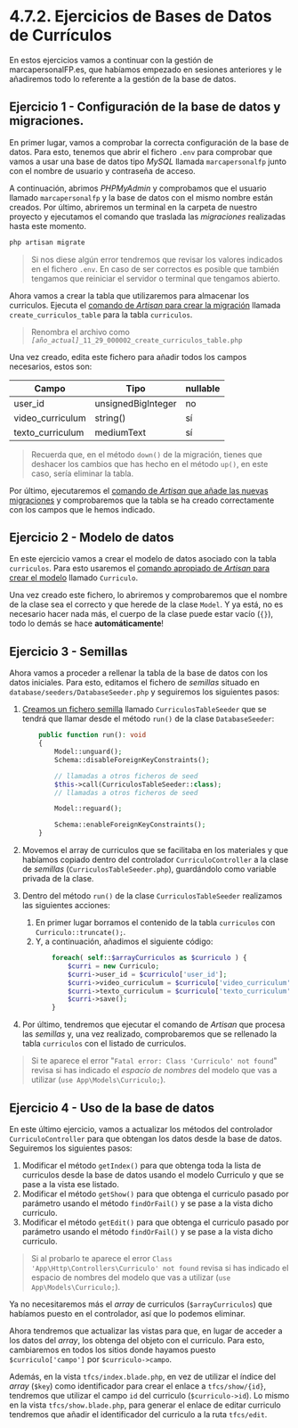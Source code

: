 # 4.7.2. Ejercicios de Bases de Datos de Currículos

En estos ejercicios vamos a continuar con la gestión de marcapersonalFP.es, que habíamos empezado en sesiones anteriores y le añadiremos todo lo referente a la gestión de la base de datos.

## Ejercicio 1 - Configuración de la base de datos y migraciones.

En primer lugar, vamos a comprobar la correcta configuración de la base de datos. Para esto, tenemos que abrir el fichero `.env` para comprobar que vamos a usar una base de datos tipo _MySQL_ llamada `marcapersonalfp` junto con el nombre de usuario y contraseña de acceso.

A continuación, abrimos _PHPMyAdmin_ y comprobamos que el usuario llamado `marcapersonalfp` y la base de datos con el mismo nombre están creados. Por último, abriremos un terminal en la carpeta de nuestro proyecto y ejecutamos el comando que traslada las _migraciones_ realizadas hasta este momento.

```bash
php artisan migrate
```

> Si nos diese algún error tendremos que revisar los valores indicados en el fichero `.env`. En caso de ser correctos es posible que también tengamos que reiniciar el servidor o terminal que tengamos abierto.

Ahora vamos a crear la tabla que utilizaremos para almacenar los curriculos. Ejecuta el [comando de _Artisan_ para crear la migración](./042_migraciones.md#crear-una-nueva-migración) llamada `create_curriculos_table` para la tabla `curriculos`.

> Renombra el archivo como _`[año_actual]`_`_11_29_000002_create_curriculos_table.php`

Una vez creado, edita este fichero para añadir todos los campos necesarios, estos son:

Campo | Tipo | nullable
-----|----|---
user_id | unsignedBigInteger | no
video_curriculum | string() | sí
texto_curriculum| mediumText | sí

> Recuerda que, en el método `down()` de la migración, tienes que deshacer los cambios que has hecho en el método `up()`, en este caso, sería eliminar la tabla.

Por último, ejecutaremos el [comando de _Artisan_ que añade las nuevas migraciones](./042_migraciones.md#ejecutar-migraciones) y comprobaremos que la tabla se ha creado correctamente con los campos que le hemos indicado.

## Ejercicio 2 - Modelo de datos

En este ejercicio vamos a crear el modelo de datos asociado con la tabla `curriculos`. Para esto usaremos el [comando apropiado de _Artisan_ para crear el modelo](./044_modelosORM.md#definición-de-un-modelo) llamado `Curriculo`.

Una vez creado este fichero, lo abriremos y comprobaremos que el nombre de la clase sea el correcto y que herede de la clase `Model`. Y ya está, no es necesario hacer nada más, el cuerpo de la clase puede estar vacío (`{}`), todo lo demás se hace **automáticamente**!

## Ejercicio 3 - Semillas

Ahora vamos a proceder a rellenar la tabla de la base de datos con los datos iniciales. Para esto, editamos el fichero de _semillas_ situado en `database/seeders/DatabaseSeeder.php` y seguiremos los siguientes pasos:

1. [Creamos un fichero semilla](./045_databaseSeeding.md#crear-ficheros-semilla) llamado `CurriculosTableSeeder` que se tendrá que llamar desde el método `run()` de la clase `DatabaseSeeder`:

    ```php
        public function run(): void
        {
            Model::unguard();
            Schema::disableForeignKeyConstraints();

            // llamadas a otros ficheros de seed
            $this->call(CurriculosTableSeeder::class);
            // llamadas a otros ficheros de seed

            Model::reguard();

            Schema::enableForeignKeyConstraints();
        }
    ```

2. Movemos el array de curriculos que se facilitaba en los materiales y que habíamos copiado dentro del controlador `CurriculoController` a la clase de _semillas_ (`CurriculosTableSeeder.php`), guardándolo como variable privada de la clase.

3. Dentro del método `run()` de la clase `CurriculosTableSeeder` realizamos las siguientes acciones:

    1. En primer lugar borramos el contenido de la tabla `curriculos` con `Curriculo::truncate();`.
    1. Y, a continuación, añadimos el siguiente código:
        ```php
            foreach( self::$arrayCurriculos as $curriculo ) {
                $curri = new Curriculo;
                $curri->user_id = $curriculo['user_id'];
                $curri->video_curriculum = $curriculo['video_curriculum'];
                $curri->texto_curriculum = $curriculo['texto_curriculum'];
                $curri->save();
            }
        ```

4. Por último, tendremos que ejecutar el comando de _Artisan_ que procesa las _semillas_ y, una vez realizado, comprobaremos que se rellenado la tabla `curriculos` con el listado de curriculos.

> Si te aparece el error "`Fatal error: Class 'Curriculo' not found`" revisa si has indicado el _espacio de nombres_ del modelo que vas a utilizar (`use App\Models\Curriculo;`).

## Ejercicio 4 - Uso de la base de datos

En este último ejercicio, vamos a actualizar los métodos del controlador `CurriculoController` para que obtengan los datos desde la base de datos. Seguiremos los siguientes pasos:

1. Modificar el método `getIndex()` para que obtenga toda la lista de curriculos desde la base de datos usando el modelo Curriculo y que se pase a la vista ese listado.
1. Modificar el método `getShow()` para que obtenga el curriculo pasado por parámetro usando el método `findOrFail()` y se pase a la vista dicho curriculo.
1. Modificar el método `getEdit()` para que obtenga el curriculo pasado por parámetro usando el método `findOrFail()` y se pase a la vista dicho curriculo.

> Si al probarlo te aparece el error `Class 'App\Http\Controllers\Curriculo' not found` revisa si has indicado el espacio de nombres del modelo que vas a utilizar (`use App\Models\Curriculo;`).

Ya no necesitaremos más el _array_ de curriculos (`$arrayCurriculos`) que habíamos puesto en el controlador, así que lo podemos eliminar.

Ahora tendremos que actualizar las vistas para que, en lugar de acceder a los datos del _array_, los obtenga del objeto con el curriculo. Para esto, cambiaremos en todos los sitios donde hayamos puesto `$curriculo['campo']` por `$curriculo->campo`.

Además, en la vista `tfcs/index.blade.php`, en vez de utilizar el índice del _array_ (`$key`) como identificador para crear el enlace a `tfcs/show/{id}`, tendremos que utilizar el campo `id` del curriculo (`$curriculo->id`). Lo mismo en la vista `tfcs/show.blade.php`, para generar el enlace de editar curriculo tendremos que añadir el identificador del curriculo a la ruta `tfcs/edit`.

